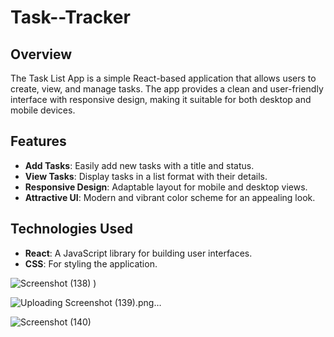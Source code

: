 # Task--Tracker

## Overview

The Task List App is a simple React-based application that allows users to create, view, and manage tasks. The app provides a clean and user-friendly interface with responsive design, making it suitable for both desktop and mobile devices.

## Features

- **Add Tasks**: Easily add new tasks with a title and status.
- **View Tasks**: Display tasks in a list format with their details.
- **Responsive Design**: Adaptable layout for mobile and desktop views.
- **Attractive UI**: Modern and vibrant color scheme for an appealing look.

## Technologies Used

- **React**: A JavaScript library for building user interfaces.
- **CSS**: For styling the application.

![Screenshot (138)](https://github.com/user-attachments/assets/8790bd63-d8eb-4616-ad4c-d65b70a44ae0)
)

![Uploading Screenshot (139).png…]()

![Screenshot (140)](https://github.com/user-attachments/assets/8085060e-9d94-4a82-be6b-04889014ef22)

